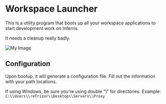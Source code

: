 # Workspace Launcher
This is a utility program that boots up all your workspace applications to start development work on Inferris.

It needs a cleanup really badly.


![My Image](https://i.imgur.com/uujl0aF.png)

## Configuration
Upon bootup, it will generate a configuration file. Fill out the information with your path locations.

If using Windows, be sure you're using double "\\" for directories. Example: `C:\\Users\\refrizor\\Desktop\\Servers\\Proxy`
